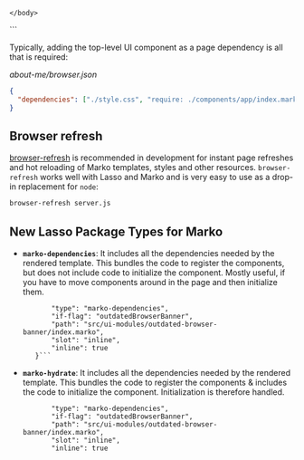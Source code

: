     </body>
</html>
```

Typically, adding the top-level UI component as a page dependency is all that is required:

_about-me/browser.json_

```json
{
  "dependencies": ["./style.css", "require: ./components/app/index.marko"]
}
```

## Browser refresh

[browser-refresh](https://github.com/patrick-steele-idem/browser-refresh) is recommended in development for instant page refreshes and hot reloading of Marko templates, styles and other resources. `browser-refresh` works well with Lasso and Marko and is very easy to use as a drop-in replacement for `node`:

```bash
browser-refresh server.js
```

## New Lasso Package Types for Marko

- **`marko-dependencies`**:
   It includes all the dependencies needed by the rendered template.
   This bundles the code to register the components, but does not include code to initialize the component.
   Mostly useful, if you have to move components around in the page and then initialize them.
   
   ```{
          "type": "marko-dependencies",
          "if-flag": "outdatedBrowserBanner",
          "path": "src/ui-modules/outdated-browser-banner/index.marko",
          "slot": "inline",
          "inline": true
      }```

- **`marko-hydrate`**:
   It includes all the dependencies needed by the rendered template.
   This bundles the code to register the components & includes the code to initialize the component.
   Initialization is therefore handled.
   
   
   ```{
          "type": "marko-dependencies",
          "if-flag": "outdatedBrowserBanner",
          "path": "src/ui-modules/outdated-browser-banner/index.marko",
          "slot": "inline",
          "inline": true
